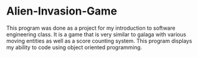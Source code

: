 # Alien-Invasion-Game
This program was done as a project for my introduction to software engineering class.
It is a game that is very similar to galaga with various moving entities as well as a 
score counting system. This program displays my ability to code using object oriented programming.

